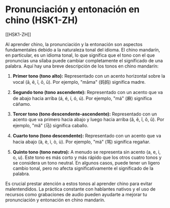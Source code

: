 # Pronunciación y entonación en chino (HSK1-ZH)

[[HSK1-ZH]]

Al aprender chino, la pronunciación y la entonación son aspectos fundamentales debido a la naturaleza tonal del idioma. El chino mandarín, en particular, es un idioma tonal, lo que significa que el tono con el que pronuncias una sílaba puede cambiar completamente el significado de una palabra. Aquí hay una breve descripción de los tonos en chino mandarín:

1. **Primer tono (tono alto):** Representado con un acento horizontal sobre la vocal (ā, ē, ī, ō, ū). Por ejemplo, "māma" (妈妈) significa madre.
    
2. **Segundo tono (tono ascendente):** Representado con un acento que va de abajo hacia arriba (á, é, í, ó, ú). Por ejemplo, "má" (麻) significa cáñamo.
    
3. **Tercer tono (tono descendente-ascendente):** Representado con un acento que va primero hacia abajo y luego hacia arriba (ǎ, ě, ǐ, ǒ, ǔ). Por ejemplo, "mǎ" (马) significa caballo.
    
4. **Cuarto tono (tono descendente):** Representado con un acento que va hacia abajo (à, è, ì, ò, ù). Por ejemplo, "mà" (骂) significa regañar.
    
5. **Quinto tono (tono neutro):** A menudo se representa sin acento (a, e, i, o, u). Este tono es más corto y más rápido que los otros cuatro tonos y se considera un tono neutral. En algunos casos, puede tener un ligero cambio tonal, pero no afecta significativamente el significado de la palabra.
    

Es crucial prestar atención a estos tonos al aprender chino para evitar malentendidos. La práctica constante con hablantes nativos y el uso de recursos como grabaciones de audio pueden ayudarte a mejorar tu pronunciación y entonación en chino mandarín.